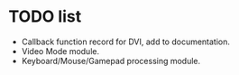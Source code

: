 # TODO list

- Callback function record for DVI, add to documentation.
- Video Mode module.
- Keyboard/Mouse/Gamepad processing module.
